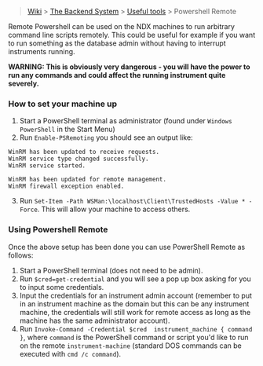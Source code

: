 > [Wiki](Home) > [The Backend System](The-Backend-System) > [Useful tools](Useful-tools) > Powershell Remote

Remote Powershell can be used on the NDX machines to run arbitrary command line scripts remotely. This could be useful for example if you want to run something as the database admin without having to interrupt instruments running.

**WARNING: This is obviously very dangerous - you will have the power to run any commands and could affect the running instrument quite severely.**

### How to set your machine up

1. Start a PowerShell terminal as administrator (found under `Windows PowerShell` in the Start Menu)
2. Run `Enable-PSRemoting` you should see an output like:
```
WinRM has been updated to receive requests.
WinRM service type changed successfully.
WinRM service started.

WinRM has been updated for remote management.
WinRM firewall exception enabled.
```
3. Run `Set-Item -Path WSMan:\localhost\Client\TrustedHosts -Value * -Force`.  This will allow your machine to access others.

### Using Powershell Remote

Once the above setup has been done you can use PowerShell Remote as follows:
1. Start a PowerShell terminal (does not need to be admin).
2. Run `$cred=get-credential` and you will see a pop up box asking for you to input some credentials.
3. Input the credentials for an instrument admin account (remember to put in an instrument machine as the domain but this can be any instrument machine, the credentials will still work for remote access as long as the machine has the same administrator account).
4. Run `Invoke-Command -Credential $cred  instrument_machine { command }`, where `command` is the PowerShell command or script you'd like to run on the remote `instrument-machine` (standard DOS commands can be executed with `cmd /c command`).

